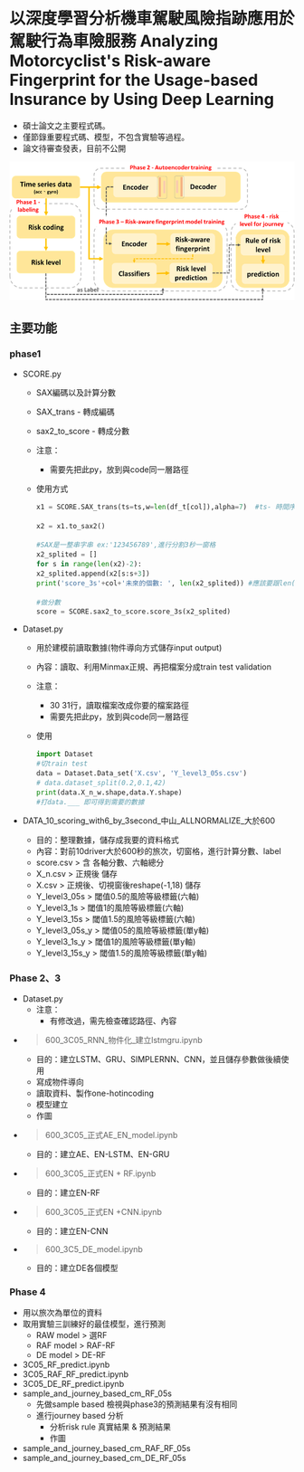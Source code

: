 # 以深度學習分析機車駕駛風險指跡應用於駕駛行為車險服務 Analyzing Motorcyclist's Risk-aware Fingerprint for the Usage-based Insurance by Using Deep Learning
- 碩士論文之主要程式碼。
- 僅節錄重要程式碼、模型，不包含實驗等過程。
- 論文待審查發表，目前不公開

![image](https://github.com/gumna99/thesis_main_code/blob/master/Framework.png)




## 主要功能
### phase1
- SCORE.py
    - SAX編碼以及計算分數
    - SAX_trans - 轉成編碼
    - sax2_to_score - 轉成分數
    - 注意：
        - 需要先把此py，放到與code同一層路徑
    - 使用方式
        
        ```python
        x1 = SCORE.SAX_trans(ts=ts,w=len(df_t[col]),alpha=7)  #ts- 時間序列 w- 間隔 #alpha - 分幾級
        
        x2 = x1.to_sax2()
        
        #SAX是一整串字串 ex:'123456789',進行分割3秒一窗格
        x2_splited = []
        for s in range(len(x2)-2):
        x2_splited.append(x2[s:s+3])
        print('score_3s'+col+'未來的個數: ', len(x2_splited)) #應該要跟len(data_3s)一樣
        
        #做分數
        score = SCORE.sax2_to_score.score_3s(x2_splited)
        ```
- Dataset.py
    - 用於建模前讀取數據(物件導向方式儲存input output)
    - 內容：讀取、利用Minmax正規、再把檔案分成train test validation
    - 注意：
        - 30 31行，讀取檔案改成你要的檔案路徑
        - 需要先把此py，放到與code同一層路徑
    - 使用
        
        ```python
        import Dataset
        #切train test
        data = Dataset.Data_set('X.csv', 'Y_level3_05s.csv')
        # data.dataset_split(0.2,0.1,42)
        print(data.X_n_w.shape,data.Y.shape)
        #打data.___ 即可得到需要的數據
        ```
        
- DATA_10_scoring_with6_by_3second_中山_ALLNORMALIZE_大於600
    - 目的：整理數據，儲存成我要的資料格式
    - 內容：對前10driver大於600秒的旅次，切窗格，進行計算分數、label
    - score.csv > 含 各軸分數、六軸總分
    - X_n.csv > 正規後 儲存
    - X.csv > 正規後、切視窗後reshape(-1,18) 儲存
    - Y_level3_05s > 閾值0.5的風險等級標籤(六軸)
    - Y_level3_1s > 閾值1的風險等級標籤(六軸)
    - Y_level3_15s > 閾值1.5的風險等級標籤(六軸)
    - Y_level3_05s_y > 閾值05的風險等級標籤(單y軸)
    - Y_level3_1s_y > 閾值1的風險等級標籤(單y軸)
    - Y_level3_15s_y > 閾值1.5的風險等級標籤(單y軸)

### Phase 2、3

- Dataset.py
    - 注意：
        - 有修改過，需先檢查確認路徑、內容
- >600_3C05_RNN_物件化_建立lstmgru.ipynb
    - 目的：建立LSTM、GRU、SIMPLERNN、CNN，並且儲存參數做後續使用
    - 寫成物件導向
    - 讀取資料、製作one-hotincoding
    - 模型建立
    - 作圖
- >600_3C05_正式AE_EN_model.ipynb
    - 目的：建立AE、EN-LSTM、EN-GRU
- >600_3C05_正式EN + RF.ipynb
    - 目的：建立EN-RF
- >600_3C05_正式EN +CNN.ipynb
    - 目的：建立EN-CNN
- >600_3C5_DE_model.ipynb
    - 目的：建立DE各個模型

### Phase 4

- 用以旅次為單位的資料
- 取用實驗三訓練好的最佳模型，進行預測
    - RAW model > 選RF
    - RAF model > RAF-RF
    - DE model > DE-RF
- 3C05_RF_predict.ipynb
- 3C05_RAF_RF_predict.ipynb
- 3C05_DE_RF_predict.ipynb
- sample_and_journey_based_cm_RF_05s
    - 先做sample based 檢視與phase3的預測結果有沒有相同
    - 進行journey based 分析
        - 分析risk rule 真實結果 & 預測結果
        - 作圖
- sample_and_journey_based_cm_RAF_RF_05s
- sample_and_journey_based_cm_DE_RF_05s
